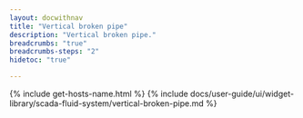 ```yaml
---
layout: docwithnav
title: "Vertical broken pipe"
description: "Vertical broken pipe."
breadcrumbs: "true"
breadcrumbs-steps: "2"
hidetoc: "true"

---
```

{% include get-hosts-name.html %}
{% include docs/user-guide/ui/widget-library/scada-fluid-system/vertical-broken-pipe.md %}
